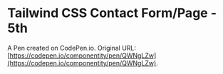# Tailwind CSS Contact Form/Page - 5th

A Pen created on CodePen.io. Original URL: [https://codepen.io/componentity/pen/QWNgLZw](https://codepen.io/componentity/pen/QWNgLZw).

